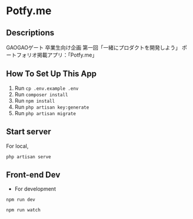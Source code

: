 # Potfy.me

## Descriptions
GAOGAOゲート 卒業生向け企画 第一回「一緒にプロダクトを開発しよう」
ポートフォリオ掲載アプリ：「Potfy.me」

## How To Set Up This App

1. Run `cp .env.example .env`
2. Run `composer install`
3. Run `npm install`
4. Run `php artisan key:generate`
5. Run `php artisan migrate`


## Start server

For local,
```
php artisan serve
```

## Front-end Dev

- For development
```
npm run dev
```
```
npm run watch
```